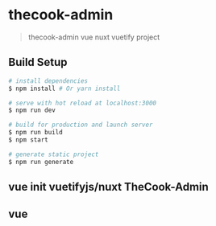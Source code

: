# thecook-admin

> thecook-admin vue nuxt vuetify project

## Build Setup

``` bash
# install dependencies
$ npm install # Or yarn install

# serve with hot reload at localhost:3000
$ npm run dev

# build for production and launch server
$ npm run build
$ npm start

# generate static project
$ npm run generate
```
## vue init vuetifyjs/nuxt TheCook-Admin
## vue
